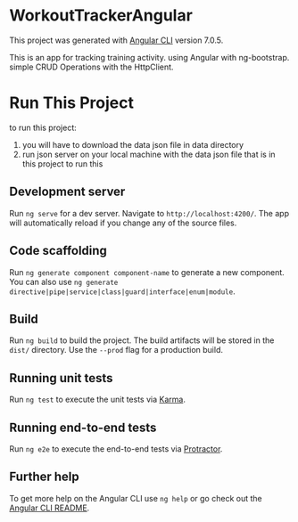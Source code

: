 # WorkoutTrackerAngular

This project was generated with [Angular CLI](https://github.com/angular/angular-cli) version 7.0.5.

This is an app for tracking training activity.
using Angular with ng-bootstrap.
simple CRUD Operations with the HttpClient.

# Run This Project
to run this project:
1. you will have to download the data json file in data directory 
2. run json server on your local machine with the data json file that is in this project
to run this
## Development server

Run `ng serve` for a dev server. Navigate to `http://localhost:4200/`. The app will automatically reload if you change any of the source files.

## Code scaffolding

Run `ng generate component component-name` to generate a new component. You can also use `ng generate directive|pipe|service|class|guard|interface|enum|module`.

## Build

Run `ng build` to build the project. The build artifacts will be stored in the `dist/` directory. Use the `--prod` flag for a production build.

## Running unit tests

Run `ng test` to execute the unit tests via [Karma](https://karma-runner.github.io).

## Running end-to-end tests

Run `ng e2e` to execute the end-to-end tests via [Protractor](http://www.protractortest.org/).

## Further help

To get more help on the Angular CLI use `ng help` or go check out the [Angular CLI README](https://github.com/angular/angular-cli/blob/master/README.md).
